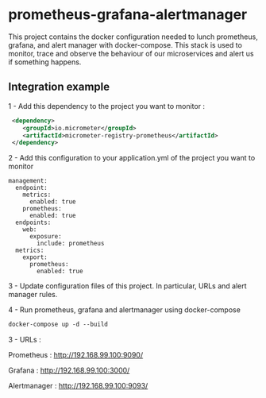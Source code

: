 # prometheus-grafana-alertmanager

This project contains the docker configuration needed to lunch prometheus, grafana, and alert manager with docker-compose.
This stack is used to monitor, trace and observe the behaviour of our microservices and alert us if something happens.

## Integration example

1 - Add this dependency to the project you want to monitor :

```xml
 <dependency>
    <groupId>io.micrometer</groupId>
    <artifactId>micrometer-registry-prometheus</artifactId>
 </dependency>
```

2 - Add this configuration to your application.yml of the project you want to monitor

```
management:
  endpoint:
    metrics:
      enabled: true
    prometheus:
      enabled: true
  endpoints:
    web:
      exposure:
        include: prometheus
  metrics:
    export:
      prometheus:
        enabled: true
```

3 - Update configuration files of this project. In particular, URLs and alert manager rules.

4 - Run prometheus, grafana and alertmanager using docker-compose

```dockerfile 
docker-compose up -d --build
```

3 - URLs :

Prometheus :
http://192.168.99.100:9090/

Grafana :
http://192.168.99.100:3000/

Alertmanager :
http://192.168.99.100:9093/